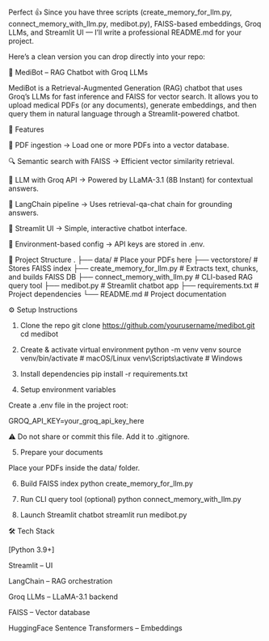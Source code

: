 Perfect 👍 Since you have three scripts (create_memory_for_llm.py, connect_memory_with_llm.py, medibot.py), FAISS-based embeddings, Groq LLMs, and Streamlit UI — I’ll write a professional README.md for your project.

Here’s a clean version you can drop directly into your repo:

🧠 MediBot – RAG Chatbot with Groq LLMs

MediBot is a Retrieval-Augmented Generation (RAG) chatbot that uses Groq’s LLMs for fast inference and FAISS for vector search.
It allows you to upload medical PDFs (or any documents), generate embeddings, and then query them in natural language through a Streamlit-powered chatbot.

🚀 Features

📄 PDF ingestion → Load one or more PDFs into a vector database.

🔍 Semantic search with FAISS → Efficient vector similarity retrieval.

🤖 LLM with Groq API → Powered by LLaMA-3.1 (8B Instant) for contextual answers.

🧩 LangChain pipeline → Uses retrieval-qa-chat chain for grounding answers.

💬 Streamlit UI → Simple, interactive chatbot interface.

🔑 Environment-based config → API keys are stored in .env.

📂 Project Structure
.
├── data/                         # Place your PDFs here
├── vectorstore/                  # Stores FAISS index
├── create_memory_for_llm.py      # Extracts text, chunks, and builds FAISS DB
├── connect_memory_with_llm.py    # CLI-based RAG query tool
├── medibot.py                    # Streamlit chatbot app
├── requirements.txt              # Project dependencies
└── README.md                     # Project documentation

⚙️ Setup Instructions
1. Clone the repo
git clone https://github.com/yourusername/medibot.git
cd medibot

2. Create & activate virtual environment
python -m venv venv
source venv/bin/activate   # macOS/Linux
venv\Scripts\activate      # Windows

3. Install dependencies
pip install -r requirements.txt

4. Setup environment variables

Create a .env file in the project root:

GROQ_API_KEY=your_groq_api_key_here


⚠️ Do not share or commit this file. Add it to .gitignore.

5. Prepare your documents

Place your PDFs inside the data/ folder.

6. Build FAISS index
python create_memory_for_llm.py

7. Run CLI query tool (optional)
python connect_memory_with_llm.py

8. Launch Streamlit chatbot
streamlit run medibot.py

🛠️ Tech Stack

[Python 3.9+]

Streamlit
 – UI

LangChain
 – RAG orchestration

Groq LLMs
 – LLaMA-3.1 backend

FAISS
 – Vector database

HuggingFace Sentence Transformers
 – Embeddings



